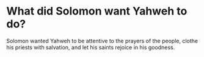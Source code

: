 # What did Solomon want Yahweh to do?

Solomon wanted Yahweh to be attentive to the prayers of the people, clothe his priests with salvation, and let his saints rejoice in his goodness. 